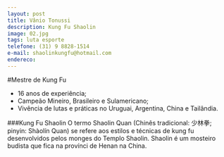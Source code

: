 ```yaml
---
layout: post
title: Vânio Tonussi
description: Kung Fu Shaolin
image: 02.jpg
tags: luta esporte
telefone: (31) 9 8828-1514
e-mail: shaolinkungfu@hotmail.com
endereco:
---
```


#Mestre de Kung Fu

* 16 anos de experiência; 
* Campeão Mineiro, Brasileiro e Sulamericano;
* Vivência de lutas e práticas no Uruguai, Argentina, China e Tailândia.

###Kung Fu Shaolin
O termo Shaolin Quan (Chinês tradicional: 少林拳; pinyin: Shàolín Quan) se refere aos estilos e técnicas de kung fu desenvolvidos pelos monges do Templo Shaolin.
Shaolin é um mosteiro budista que fica na provínci de Henan na China.


